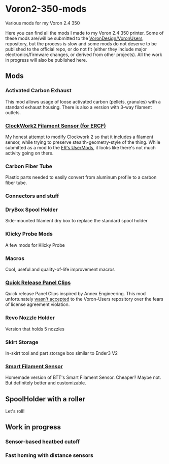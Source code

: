 # Voron2-350-mods
Various mods for my Voron 2.4 350

Here you can find all the mods I made to my Voron 2.4 350 printer. Some of these mods are/will be submitted to the [VoronDesign/VoronUsers](https://github.com/VoronDesign/VoronUsers/tree/master/printer_mods/ScramblerUSA) repository, but the process is slow and some mods do not deserve to be published to the official repo, or do not fit (either they include major electronics/firmware changes, or derived from other projects). All the work in progress will also be published here.

## Mods

### Activated Carbon Exhaust
This mod allows usage of loose activated carbon (pellets, granules) with a standard exhaust housing. There is also a version with 3-way filament outlets.

### [ClockWork2 Filament Sensor (for ERCF)](./CW2_Filament_Sensor/)
My honest attempt to modify Clockwork 2 so that it includes a filament sensor, while trying to preserve stealth-geometry-style of the thing.
While submitted as a mod to the [ER's UserMods](https://github.com/EtteGit/EnragedRabbitProject/pull/130), it looks like there's not much activity going on there.

### Carbon Fiber Tube
Plastic parts needed to easily convert from aluminum profile to a carbon fiber tube.

### Connectors and stuff

### DryBox Spool Holder
Side-mounted filament dry box to replace the standard spool holder

### Klicky Probe Mods
A few mods for Klicky Probe

### Macros
Cool, useful and quality-of-life improvement macros

### [Quick Release Panel Clips](./QuickReleaseClips/)
Quick release Panel Clips inspired by Annex Engineering. This mod unfortunately [wasn't accepted](https://github.com/VoronDesign/VoronUsers/pull/804) to the Voron-Users repository over the fears of license agreement violation.

### Revo Nozzle Holder
Version that holds 5 nozzles

### Skirt Storage
In-skirt tool and part storage box similar to Ender3 V2

### [Smart Filament Sensor](./SmartFilamentSensor/)
Homemade version of BTT's Smart Filament Sensor. Cheaper? Maybe not. But definitely better and customizable.

## SpoolHolder with a roller
Let's roll!

## Work in progress

### Sensor-based heatbed cutoff

### Fast homing with distance sensors


